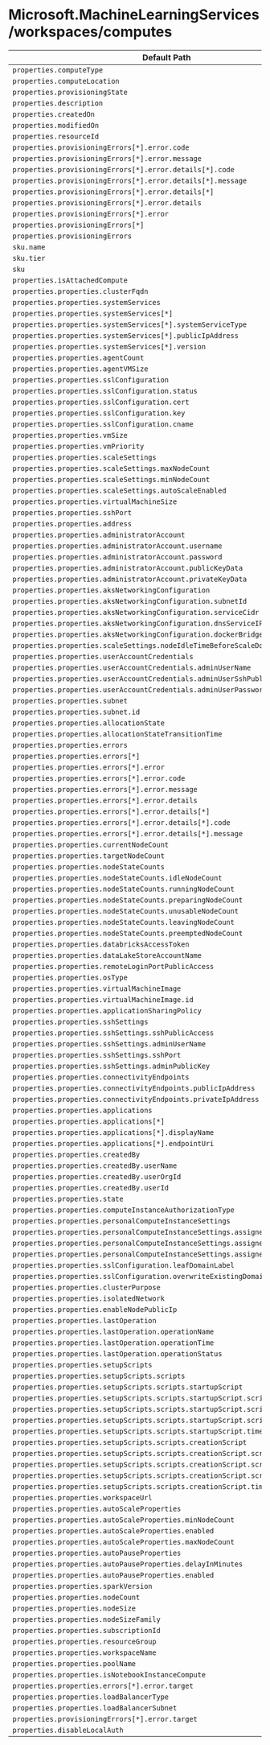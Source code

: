 # Microsoft.MachineLearningServices/workspaces/computes

| Default Path | Alias |
|---|---|
| `properties.computeType` | `Microsoft.MachineLearningServices/workspaces/computes/computeType` |
| `properties.computeLocation` | `Microsoft.MachineLearningServices/workspaces/computes/computeLocation` |
| `properties.provisioningState` | `Microsoft.MachineLearningServices/workspaces/computes/provisioningState` |
| `properties.description` | `Microsoft.MachineLearningServices/workspaces/computes/description` |
| `properties.createdOn` | `Microsoft.MachineLearningServices/workspaces/computes/createdOn` |
| `properties.modifiedOn` | `Microsoft.MachineLearningServices/workspaces/computes/modifiedOn` |
| `properties.resourceId` | `Microsoft.MachineLearningServices/workspaces/computes/resourceId` |
| `properties.provisioningErrors[*].error.code` | `Microsoft.MachineLearningServices/workspaces/computes/provisioningErrors[*].error.code` |
| `properties.provisioningErrors[*].error.message` | `Microsoft.MachineLearningServices/workspaces/computes/provisioningErrors[*].error.message` |
| `properties.provisioningErrors[*].error.details[*].code` | `Microsoft.MachineLearningServices/workspaces/computes/provisioningErrors[*].error.details[*].code` |
| `properties.provisioningErrors[*].error.details[*].message` | `Microsoft.MachineLearningServices/workspaces/computes/provisioningErrors[*].error.details[*].message` |
| `properties.provisioningErrors[*].error.details[*]` | `Microsoft.MachineLearningServices/workspaces/computes/provisioningErrors[*].error.details[*]` |
| `properties.provisioningErrors[*].error.details` | `Microsoft.MachineLearningServices/workspaces/computes/provisioningErrors[*].error.details` |
| `properties.provisioningErrors[*].error` | `Microsoft.MachineLearningServices/workspaces/computes/provisioningErrors[*].error` |
| `properties.provisioningErrors[*]` | `Microsoft.MachineLearningServices/workspaces/computes/provisioningErrors[*]` |
| `properties.provisioningErrors` | `Microsoft.MachineLearningServices/workspaces/computes/provisioningErrors` |
| `sku.name` | `Microsoft.MachineLearningServices/workspaces/computes/sku.name` |
| `sku.tier` | `Microsoft.MachineLearningServices/workspaces/computes/sku.tier` |
| `sku` | `Microsoft.MachineLearningServices/workspaces/computes/sku` |
| `properties.isAttachedCompute` | `Microsoft.MachineLearningServices/workspaces/computes/isAttachedCompute` |
| `properties.properties.clusterFqdn` | `Microsoft.MachineLearningServices/workspaces/computes/clusterFqdn` |
| `properties.properties.systemServices` | `Microsoft.MachineLearningServices/workspaces/computes/systemServices` |
| `properties.properties.systemServices[*]` | `Microsoft.MachineLearningServices/workspaces/computes/systemServices[*]` |
| `properties.properties.systemServices[*].systemServiceType` | `Microsoft.MachineLearningServices/workspaces/computes/systemServices[*].systemServiceType` |
| `properties.properties.systemServices[*].publicIpAddress` | `Microsoft.MachineLearningServices/workspaces/computes/systemServices[*].publicIpAddress` |
| `properties.properties.systemServices[*].version` | `Microsoft.MachineLearningServices/workspaces/computes/systemServices[*].version` |
| `properties.properties.agentCount` | `Microsoft.MachineLearningServices/workspaces/computes/agentCount` |
| `properties.properties.agentVMSize` | `Microsoft.MachineLearningServices/workspaces/computes/agentVMSize` |
| `properties.properties.sslConfiguration` | `Microsoft.MachineLearningServices/workspaces/computes/sslConfiguration` |
| `properties.properties.sslConfiguration.status` | `Microsoft.MachineLearningServices/workspaces/computes/sslConfiguration.status` |
| `properties.properties.sslConfiguration.cert` | `Microsoft.MachineLearningServices/workspaces/computes/sslConfiguration.cert` |
| `properties.properties.sslConfiguration.key` | `Microsoft.MachineLearningServices/workspaces/computes/sslConfiguration.key` |
| `properties.properties.sslConfiguration.cname` | `Microsoft.MachineLearningServices/workspaces/computes/sslConfiguration.cname` |
| `properties.properties.vmSize` | `Microsoft.MachineLearningServices/workspaces/computes/vmSize` |
| `properties.properties.vmPriority` | `Microsoft.MachineLearningServices/workspaces/computes/vmPriority` |
| `properties.properties.scaleSettings` | `Microsoft.MachineLearningServices/workspaces/computes/scaleSettings` |
| `properties.properties.scaleSettings.maxNodeCount` | `Microsoft.MachineLearningServices/workspaces/computes/scaleSettings.maxNodeCount` |
| `properties.properties.scaleSettings.minNodeCount` | `Microsoft.MachineLearningServices/workspaces/computes/scaleSettings.minNodeCount` |
| `properties.properties.scaleSettings.autoScaleEnabled` | `Microsoft.MachineLearningServices/workspaces/computes/scaleSettings.autoScaleEnabled` |
| `properties.properties.virtualMachineSize` | `Microsoft.MachineLearningServices/workspaces/computes/virtualMachineSize` |
| `properties.properties.sshPort` | `Microsoft.MachineLearningServices/workspaces/computes/sshPort` |
| `properties.properties.address` | `Microsoft.MachineLearningServices/workspaces/computes/address` |
| `properties.properties.administratorAccount` | `Microsoft.MachineLearningServices/workspaces/computes/administratorAccount` |
| `properties.properties.administratorAccount.username` | `Microsoft.MachineLearningServices/workspaces/computes/administratorAccount.username` |
| `properties.properties.administratorAccount.password` | `Microsoft.MachineLearningServices/workspaces/computes/administratorAccount.password` |
| `properties.properties.administratorAccount.publicKeyData` | `Microsoft.MachineLearningServices/workspaces/computes/administratorAccount.publicKeyData` |
| `properties.properties.administratorAccount.privateKeyData` | `Microsoft.MachineLearningServices/workspaces/computes/administratorAccount.privateKeyData` |
| `properties.properties.aksNetworkingConfiguration` | `Microsoft.MachineLearningServices/workspaces/computes/aksNetworkingConfiguration` |
| `properties.properties.aksNetworkingConfiguration.subnetId` | `Microsoft.MachineLearningServices/workspaces/computes/aksNetworkingConfiguration.subnetId` |
| `properties.properties.aksNetworkingConfiguration.serviceCidr` | `Microsoft.MachineLearningServices/workspaces/computes/aksNetworkingConfiguration.serviceCidr` |
| `properties.properties.aksNetworkingConfiguration.dnsServiceIP` | `Microsoft.MachineLearningServices/workspaces/computes/aksNetworkingConfiguration.dnsServiceIP` |
| `properties.properties.aksNetworkingConfiguration.dockerBridgeCidr` | `Microsoft.MachineLearningServices/workspaces/computes/aksNetworkingConfiguration.dockerBridgeCidr` |
| `properties.properties.scaleSettings.nodeIdleTimeBeforeScaleDown` | `Microsoft.MachineLearningServices/workspaces/computes/scaleSettings.nodeIdleTimeBeforeScaleDown` |
| `properties.properties.userAccountCredentials` | `Microsoft.MachineLearningServices/workspaces/computes/userAccountCredentials` |
| `properties.properties.userAccountCredentials.adminUserName` | `Microsoft.MachineLearningServices/workspaces/computes/userAccountCredentials.adminUserName` |
| `properties.properties.userAccountCredentials.adminUserSshPublicKey` | `Microsoft.MachineLearningServices/workspaces/computes/userAccountCredentials.adminUserSshPublicKey` |
| `properties.properties.userAccountCredentials.adminUserPassword` | `Microsoft.MachineLearningServices/workspaces/computes/userAccountCredentials.adminUserPassword` |
| `properties.properties.subnet` | `Microsoft.MachineLearningServices/workspaces/computes/subnet` |
| `properties.properties.subnet.id` | `Microsoft.MachineLearningServices/workspaces/computes/subnet.id` |
| `properties.properties.allocationState` | `Microsoft.MachineLearningServices/workspaces/computes/allocationState` |
| `properties.properties.allocationStateTransitionTime` | `Microsoft.MachineLearningServices/workspaces/computes/allocationStateTransitionTime` |
| `properties.properties.errors` | `Microsoft.MachineLearningServices/workspaces/computes/errors` |
| `properties.properties.errors[*]` | `Microsoft.MachineLearningServices/workspaces/computes/errors[*]` |
| `properties.properties.errors[*].error` | `Microsoft.MachineLearningServices/workspaces/computes/errors[*].error` |
| `properties.properties.errors[*].error.code` | `Microsoft.MachineLearningServices/workspaces/computes/errors[*].error.code` |
| `properties.properties.errors[*].error.message` | `Microsoft.MachineLearningServices/workspaces/computes/errors[*].error.message` |
| `properties.properties.errors[*].error.details` | `Microsoft.MachineLearningServices/workspaces/computes/errors[*].error.details` |
| `properties.properties.errors[*].error.details[*]` | `Microsoft.MachineLearningServices/workspaces/computes/errors[*].error.details[*]` |
| `properties.properties.errors[*].error.details[*].code` | `Microsoft.MachineLearningServices/workspaces/computes/errors[*].error.details[*].code` |
| `properties.properties.errors[*].error.details[*].message` | `Microsoft.MachineLearningServices/workspaces/computes/errors[*].error.details[*].message` |
| `properties.properties.currentNodeCount` | `Microsoft.MachineLearningServices/workspaces/computes/currentNodeCount` |
| `properties.properties.targetNodeCount` | `Microsoft.MachineLearningServices/workspaces/computes/targetNodeCount` |
| `properties.properties.nodeStateCounts` | `Microsoft.MachineLearningServices/workspaces/computes/nodeStateCounts` |
| `properties.properties.nodeStateCounts.idleNodeCount` | `Microsoft.MachineLearningServices/workspaces/computes/nodeStateCounts.idleNodeCount` |
| `properties.properties.nodeStateCounts.runningNodeCount` | `Microsoft.MachineLearningServices/workspaces/computes/nodeStateCounts.runningNodeCount` |
| `properties.properties.nodeStateCounts.preparingNodeCount` | `Microsoft.MachineLearningServices/workspaces/computes/nodeStateCounts.preparingNodeCount` |
| `properties.properties.nodeStateCounts.unusableNodeCount` | `Microsoft.MachineLearningServices/workspaces/computes/nodeStateCounts.unusableNodeCount` |
| `properties.properties.nodeStateCounts.leavingNodeCount` | `Microsoft.MachineLearningServices/workspaces/computes/nodeStateCounts.leavingNodeCount` |
| `properties.properties.nodeStateCounts.preemptedNodeCount` | `Microsoft.MachineLearningServices/workspaces/computes/nodeStateCounts.preemptedNodeCount` |
| `properties.properties.databricksAccessToken` | `Microsoft.MachineLearningServices/workspaces/computes/databricksAccessToken` |
| `properties.properties.dataLakeStoreAccountName` | `Microsoft.MachineLearningServices/workspaces/computes/dataLakeStoreAccountName` |
| `properties.properties.remoteLoginPortPublicAccess` | `Microsoft.MachineLearningServices/workspaces/computes/remoteLoginPortPublicAccess` |
| `properties.properties.osType` | `Microsoft.MachineLearningServices/workspaces/computes/osType` |
| `properties.properties.virtualMachineImage` | `Microsoft.MachineLearningServices/workspaces/computes/virtualMachineImage` |
| `properties.properties.virtualMachineImage.id` | `Microsoft.MachineLearningServices/workspaces/computes/virtualMachineImage.id` |
| `properties.properties.applicationSharingPolicy` | `Microsoft.MachineLearningServices/workspaces/computes/applicationSharingPolicy` |
| `properties.properties.sshSettings` | `Microsoft.MachineLearningServices/workspaces/computes/sshSettings` |
| `properties.properties.sshSettings.sshPublicAccess` | `Microsoft.MachineLearningServices/workspaces/computes/sshSettings.sshPublicAccess` |
| `properties.properties.sshSettings.adminUserName` | `Microsoft.MachineLearningServices/workspaces/computes/sshSettings.adminUserName` |
| `properties.properties.sshSettings.sshPort` | `Microsoft.MachineLearningServices/workspaces/computes/sshSettings.sshPort` |
| `properties.properties.sshSettings.adminPublicKey` | `Microsoft.MachineLearningServices/workspaces/computes/sshSettings.adminPublicKey` |
| `properties.properties.connectivityEndpoints` | `Microsoft.MachineLearningServices/workspaces/computes/connectivityEndpoints` |
| `properties.properties.connectivityEndpoints.publicIpAddress` | `Microsoft.MachineLearningServices/workspaces/computes/connectivityEndpoints.publicIpAddress` |
| `properties.properties.connectivityEndpoints.privateIpAddress` | `Microsoft.MachineLearningServices/workspaces/computes/connectivityEndpoints.privateIpAddress` |
| `properties.properties.applications` | `Microsoft.MachineLearningServices/workspaces/computes/applications` |
| `properties.properties.applications[*]` | `Microsoft.MachineLearningServices/workspaces/computes/applications[*]` |
| `properties.properties.applications[*].displayName` | `Microsoft.MachineLearningServices/workspaces/computes/applications[*].displayName` |
| `properties.properties.applications[*].endpointUri` | `Microsoft.MachineLearningServices/workspaces/computes/applications[*].endpointUri` |
| `properties.properties.createdBy` | `Microsoft.MachineLearningServices/workspaces/computes/createdBy` |
| `properties.properties.createdBy.userName` | `Microsoft.MachineLearningServices/workspaces/computes/createdBy.userName` |
| `properties.properties.createdBy.userOrgId` | `Microsoft.MachineLearningServices/workspaces/computes/createdBy.userOrgId` |
| `properties.properties.createdBy.userId` | `Microsoft.MachineLearningServices/workspaces/computes/createdBy.userId` |
| `properties.properties.state` | `Microsoft.MachineLearningServices/workspaces/computes/state` |
| `properties.properties.computeInstanceAuthorizationType` | `Microsoft.MachineLearningServices/workspaces/computes/computeInstanceAuthorizationType` |
| `properties.properties.personalComputeInstanceSettings` | `Microsoft.MachineLearningServices/workspaces/computes/personalComputeInstanceSettings` |
| `properties.properties.personalComputeInstanceSettings.assignedUser` | `Microsoft.MachineLearningServices/workspaces/computes/personalComputeInstanceSettings.assignedUser` |
| `properties.properties.personalComputeInstanceSettings.assignedUser.objectId` | `Microsoft.MachineLearningServices/workspaces/computes/personalComputeInstanceSettings.assignedUser.objectId` |
| `properties.properties.personalComputeInstanceSettings.assignedUser.tenantId` | `Microsoft.MachineLearningServices/workspaces/computes/personalComputeInstanceSettings.assignedUser.tenantId` |
| `properties.properties.sslConfiguration.leafDomainLabel` | `Microsoft.MachineLearningServices/workspaces/computes/sslConfiguration.leafDomainLabel` |
| `properties.properties.sslConfiguration.overwriteExistingDomain` | `Microsoft.MachineLearningServices/workspaces/computes/sslConfiguration.overwriteExistingDomain` |
| `properties.properties.clusterPurpose` | `Microsoft.MachineLearningServices/workspaces/computes/clusterPurpose` |
| `properties.properties.isolatedNetwork` | `Microsoft.MachineLearningServices/workspaces/computes/isolatedNetwork` |
| `properties.properties.enableNodePublicIp` | `Microsoft.MachineLearningServices/workspaces/computes/enableNodePublicIp` |
| `properties.properties.lastOperation` | `Microsoft.MachineLearningServices/workspaces/computes/lastOperation` |
| `properties.properties.lastOperation.operationName` | `Microsoft.MachineLearningServices/workspaces/computes/lastOperation.operationName` |
| `properties.properties.lastOperation.operationTime` | `Microsoft.MachineLearningServices/workspaces/computes/lastOperation.operationTime` |
| `properties.properties.lastOperation.operationStatus` | `Microsoft.MachineLearningServices/workspaces/computes/lastOperation.operationStatus` |
| `properties.properties.setupScripts` | `Microsoft.MachineLearningServices/workspaces/computes/setupScripts` |
| `properties.properties.setupScripts.scripts` | `Microsoft.MachineLearningServices/workspaces/computes/setupScripts.scripts` |
| `properties.properties.setupScripts.scripts.startupScript` | `Microsoft.MachineLearningServices/workspaces/computes/setupScripts.scripts.startupScript` |
| `properties.properties.setupScripts.scripts.startupScript.scriptSource` | `Microsoft.MachineLearningServices/workspaces/computes/setupScripts.scripts.startupScript.scriptSource` |
| `properties.properties.setupScripts.scripts.startupScript.scriptData` | `Microsoft.MachineLearningServices/workspaces/computes/setupScripts.scripts.startupScript.scriptData` |
| `properties.properties.setupScripts.scripts.startupScript.scriptArguments` | `Microsoft.MachineLearningServices/workspaces/computes/setupScripts.scripts.startupScript.scriptArguments` |
| `properties.properties.setupScripts.scripts.startupScript.timeout` | `Microsoft.MachineLearningServices/workspaces/computes/setupScripts.scripts.startupScript.timeout` |
| `properties.properties.setupScripts.scripts.creationScript` | `Microsoft.MachineLearningServices/workspaces/computes/setupScripts.scripts.creationScript` |
| `properties.properties.setupScripts.scripts.creationScript.scriptSource` | `Microsoft.MachineLearningServices/workspaces/computes/setupScripts.scripts.creationScript.scriptSource` |
| `properties.properties.setupScripts.scripts.creationScript.scriptData` | `Microsoft.MachineLearningServices/workspaces/computes/setupScripts.scripts.creationScript.scriptData` |
| `properties.properties.setupScripts.scripts.creationScript.scriptArguments` | `Microsoft.MachineLearningServices/workspaces/computes/setupScripts.scripts.creationScript.scriptArguments` |
| `properties.properties.setupScripts.scripts.creationScript.timeout` | `Microsoft.MachineLearningServices/workspaces/computes/setupScripts.scripts.creationScript.timeout` |
| `properties.properties.workspaceUrl` | `Microsoft.MachineLearningServices/workspaces/computes/workspaceUrl` |
| `properties.properties.autoScaleProperties` | `Microsoft.MachineLearningServices/workspaces/computes/autoScaleProperties` |
| `properties.properties.autoScaleProperties.minNodeCount` | `Microsoft.MachineLearningServices/workspaces/computes/autoScaleProperties.minNodeCount` |
| `properties.properties.autoScaleProperties.enabled` | `Microsoft.MachineLearningServices/workspaces/computes/autoScaleProperties.enabled` |
| `properties.properties.autoScaleProperties.maxNodeCount` | `Microsoft.MachineLearningServices/workspaces/computes/autoScaleProperties.maxNodeCount` |
| `properties.properties.autoPauseProperties` | `Microsoft.MachineLearningServices/workspaces/computes/autoPauseProperties` |
| `properties.properties.autoPauseProperties.delayInMinutes` | `Microsoft.MachineLearningServices/workspaces/computes/autoPauseProperties.delayInMinutes` |
| `properties.properties.autoPauseProperties.enabled` | `Microsoft.MachineLearningServices/workspaces/computes/autoPauseProperties.enabled` |
| `properties.properties.sparkVersion` | `Microsoft.MachineLearningServices/workspaces/computes/sparkVersion` |
| `properties.properties.nodeCount` | `Microsoft.MachineLearningServices/workspaces/computes/nodeCount` |
| `properties.properties.nodeSize` | `Microsoft.MachineLearningServices/workspaces/computes/nodeSize` |
| `properties.properties.nodeSizeFamily` | `Microsoft.MachineLearningServices/workspaces/computes/nodeSizeFamily` |
| `properties.properties.subscriptionId` | `Microsoft.MachineLearningServices/workspaces/computes/subscriptionId` |
| `properties.properties.resourceGroup` | `Microsoft.MachineLearningServices/workspaces/computes/resourceGroup` |
| `properties.properties.workspaceName` | `Microsoft.MachineLearningServices/workspaces/computes/workspaceName` |
| `properties.properties.poolName` | `Microsoft.MachineLearningServices/workspaces/computes/poolName` |
| `properties.properties.isNotebookInstanceCompute` | `Microsoft.MachineLearningServices/workspaces/computes/isNotebookInstanceCompute` |
| `properties.properties.errors[*].error.target` | `Microsoft.MachineLearningServices/workspaces/computes/errors[*].error.target` |
| `properties.properties.loadBalancerType` | `Microsoft.MachineLearningServices/workspaces/computes/loadBalancerType` |
| `properties.properties.loadBalancerSubnet` | `Microsoft.MachineLearningServices/workspaces/computes/loadBalancerSubnet` |
| `properties.provisioningErrors[*].error.target` | `Microsoft.MachineLearningServices/workspaces/computes/provisioningErrors[*].error.target` |
| `properties.disableLocalAuth` | `Microsoft.MachineLearningServices/workspaces/computes/disableLocalAuth` |

